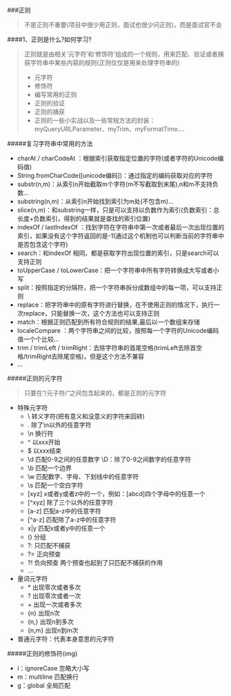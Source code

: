 ###正则
> 不是正则不重要(项目中很少用正则，面试也很少问正则)，而是面试官不会

####1、正则是什么?如何学习?
> 正则就是由相关‘元字符’和‘修饰符’组成的一个规则，用来匹配、验证或者捕获字符串中某些内容的规则(正则仅仅是用来处理字符串的)
> - 元字符
> - 修饰符
> - 编写常用的正则
> - 正则的验证
> - 正则的捕获
> - 正则的一些小实战以及一些常规方法的封装：myQueryURLParameter、myTrim、myFormatTime....
> 

#####复习字符串中常用的方法
- charAt / charCodeAt ：根据索引获取指定位置的字符(或者字符的Unicode编码值)
- String.fromCharCode([unicode编码])：通过指定的编码获取对应的字符
- substr(n,m)：从索引n开始截取m个字符(m不写截取到末尾),n和m不支持负数...
- substring(n,m)：从索引n开始找到索引为m处(不包含m)...
- slice(n,m)：和substring一样，只是可以支持以负数作为索引(负数索引：总长度+负数索引，得到的结果就是查找的索引位置)
- indexOf / lastIndexOf ：找到字符在字符串中第一次或者最后一次出现位置的索引，如果没有这个字符返回的是-1(通过这个机制也可以判断当前的字符串中是否包含这个字符)
- search：和indexOf 相同，都是获取字符出现位置的索引，只是search可以支持正则
- toUpperCase / toLowerCase：把一个字符串中所有字符转换成大写或者小写
- split：按照指定的分隔符，把一个字符串拆分成数组中的每一项，可以支持正则
- replace：把字符串中的原有字符进行替换，在不使用正则的情况下，执行一次replace，只能替换一次，这个方法也可以支持正则
- match：根据正则匹配到所有符合规则的结果,最后以一个数组来存储
- localeCompare ：两个字符串之间的比较，按照每一个字符的Unicode编码值一个个比较...
- trim / trimLeft / trimRight：去除字符串的首尾空格(trimLeft去除首空格/trimRight去除尾空格)，但是这个方法不兼容
- ...

#####正则的元字符
> 只要在“/元子符/”之间包含起来的，都是正则的元字符

- 特殊元字符
	+ \ 转义字符(把有意义和没意义的字符来回转)
	+ . 除了\n以外的任意字符
	+ \n 换行符
	+ ^ 以xxx开始
	+ $ 以xxx结束
	+ \d 匹配0-9之间的任意数字  \D：除了0-9之间数字的任意字符
	+ \b 匹配一个边界
	+ \w 匹配数字、字母、下划线中的任意字符
	+ \s 匹配一个空白字符
	+ [xyz] x或者y或者z中的一个，例如：[abcd]四个字母中的任意一个
	+ [^xyz] 除了三个以外的任意字符
	+ [a-z] 匹配a-z中的任意字符
	+ [^a-z] 匹配除了a-z中的任意字符
	+ x|y 匹配x或者y中的任意一个
	+ () 分组
	+ ?: 只匹配不捕获
	+ ?= 正向预查
	+ ?!  负向预查  两个预查也起到了只匹配不捕获的作用
	+ ...
- 量词元字符
	+ \* 出现零次或者多次
	+ ? 出现零次或者一次
	+ \+ 出现一次或者多次 
	+ {n} 出现n次
	+ {n,} 出现n到多次
	+ {n,m} 出现n到m次
- 普通元字符：代表本身意思的元字符

#####正则的修饰符(img)
- i：ignoreCase 忽略大小写
- m：multiline 匹配换行
- g：global 全局匹配

